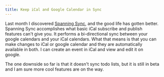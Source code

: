 ```yaml
--- 
title: Keep iCal and Google Calendar in Sync
---
```

Last month I discovered [Spanning Sync](http://spanningsync.com/), and the good life has gotten better.  Spanning Sync accomplishes what basic iCal subscribe and publish features can't give you.  It performs a bi-directional sync between your google calendars and your iCal calendars.  What that means is that you can make changes to iCal or google calendar and they are automatically available in both.  I can create an event in iCal and view and edit it on google.

The one downside so far is that it doesn't sync todo lists, but it is still in beta and I am sure more cool features are on the way.
